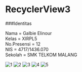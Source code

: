 # RecyclerView3

###Identitas

Nama = Galbie Elinour  <br>
Kelas = XIRPL5 <br>
No.Presensi = 12 <br>
NIS = 4717/1436.070 <br>
Sekolah = SMK TELKOM MALANG <br>

![1](https://cloud.githubusercontent.com/assets/21336880/20986445/5482e5b6-bcfb-11e6-9e4c-ebe9d1af4667.jpeg)
![2](https://cloud.githubusercontent.com/assets/21336880/20986456/5bf7d68a-bcfb-11e6-8509-4862c5e889d0.jpeg)
![3](https://cloud.githubusercontent.com/assets/21336880/20986463/62788fb8-bcfb-11e6-9bd1-f24d2ff1ec16.jpeg)
![4](https://cloud.githubusercontent.com/assets/21336880/20986472/6fd2ee60-bcfb-11e6-91b7-080116a01bf7.jpeg)
![5](https://cloud.githubusercontent.com/assets/21336880/20986476/73124422-bcfb-11e6-99c2-f16078846020.jpeg)
